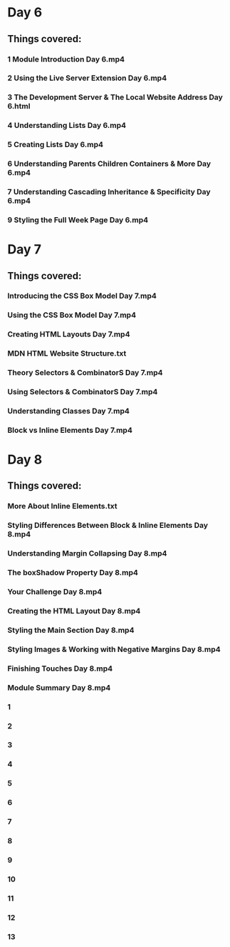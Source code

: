 # Day 6
## Things covered:
### 1 Module Introduction Day 6.mp4
### 2 Using the Live Server Extension Day 6.mp4
### 3 The Development Server & The Local Website Address Day 6.html
### 4 Understanding Lists Day 6.mp4
### 5 Creating Lists Day 6.mp4
### 6 Understanding Parents Children Containers & More Day 6.mp4
### 7 Understanding Cascading Inheritance & Specificity Day 6.mp4
### 9 Styling the Full Week Page Day 6.mp4
## 
# Day 7
## Things covered:
### Introducing the CSS Box Model Day 7.mp4
### Using the CSS Box Model Day 7.mp4
### Creating HTML Layouts Day 7.mp4
### MDN HTML Website Structure.txt
### Theory Selectors & CombinatorS Day 7.mp4
### Using Selectors & CombinatorS Day 7.mp4
### Understanding Classes Day 7.mp4
### Block vs Inline Elements Day 7.mp4
## 
# Day 8
## Things covered:
### More About Inline Elements.txt
### Styling Differences Between Block & Inline Elements Day 8.mp4
### Understanding Margin Collapsing Day 8.mp4
### The boxShadow Property Day 8.mp4
### Your Challenge Day 8.mp4
### Creating the HTML Layout Day 8.mp4
### Styling the Main Section Day 8.mp4
### Styling Images & Working with Negative Margins Day 8.mp4
### Finishing Touches Day 8.mp4
### Module Summary Day 8.mp4

### 1
### 2
### 3
### 4
### 5
### 6
### 7
### 8
### 9
### 10
### 11
### 12
### 13